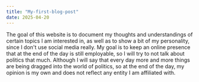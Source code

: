```yaml
---
title: "My-first-blog-post"
date: 2025-04-20
---
```


The goal of this website is to document my thoughts and understandings of certain topics I am interested in, as well as to show a bit of my personality, since I don't use social media really. 
My goal is to keep an online presence that at the end of the day is still employable, so I will try to not talk about politics that much. Although I will say that every day more and more things are being dragged into the world of politics, so at the end of the day, my opinion is my own and does not reflect any entity I am affiliated with.
